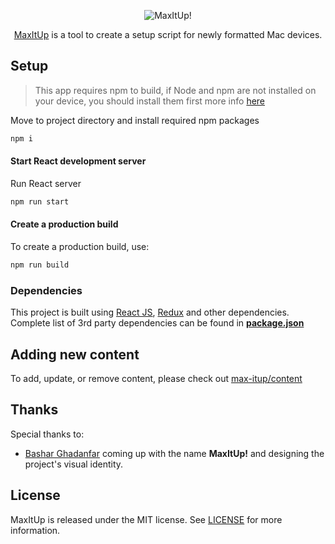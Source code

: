 <p align="center">
  <img src="https://raw.githubusercontent.com/max-itup/content/master/assets/readme_logo.svg?sanitize=true" title="MaxItUp!">
</p>

<p align="center">
  <a href="https://max-itup.github.io/mac/" target="_blank" rel="noopener noreferrer">MaxItUp</a> is a tool to create a setup script for newly formatted Mac devices.
</p>

## Setup

> This app requires npm to build, if Node and npm are not installed on your device, you should install them first more info [here](https://www.npmjs.com/)

Move to project directory and install required npm packages

```bash
npm i
```

#### Start React development server
Run React server
```bash
npm run start
```

#### Create a production build
To create a production build, use:
```bash
npm run build
```

### Dependencies

This project is built using [React JS](https://reactjs.org/), [Redux](https://redux.js.org/) and other dependencies.
Complete list of 3rd party dependencies can be found in [**package.json**](package.json)

## Adding new content

To add, update, or remove content, please check out [max-itup/content](https://github.com/max-itup/content)

## Thanks

Special thanks to:
- [Bashar Ghadanfar](https://github.com/lionbytes) coming up with the name **MaxItUp!** and designing the project's visual identity.

## License

MaxItUp is released under the MIT license. See [LICENSE](https://github.com/max-itup/mac/blob/master/LICENSE) for more information.
